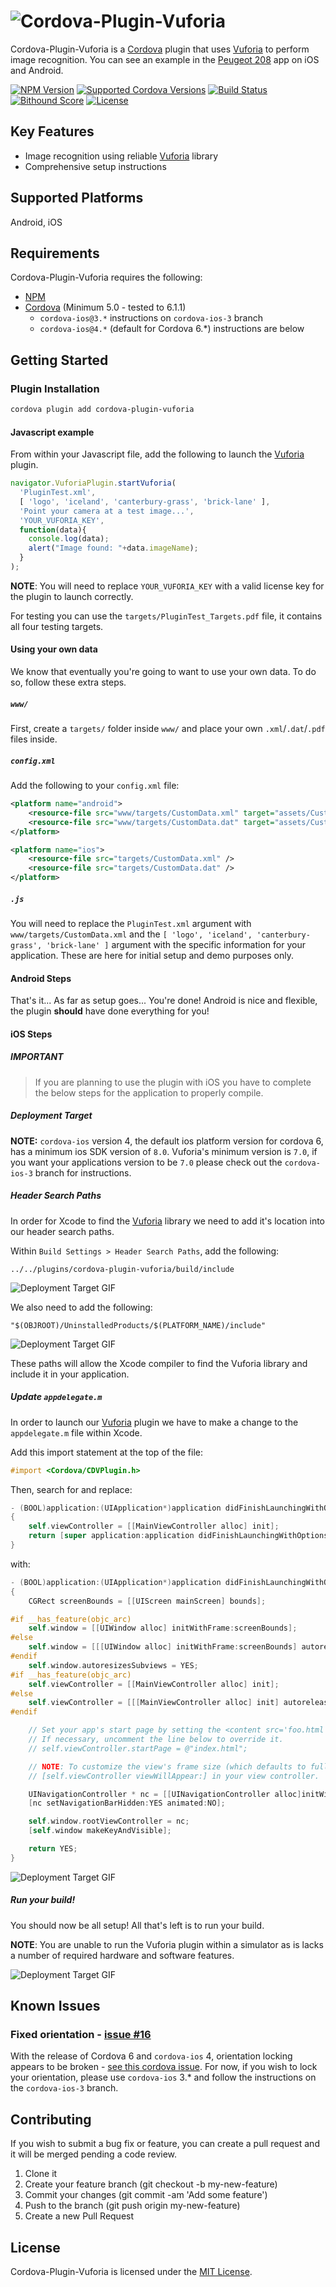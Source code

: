 # ![Cordova-Plugin-Vuforia][logo]
Cordova-Plugin-Vuforia is a [Cordova][cordova] plugin that uses [Vuforia][vuforia] to perform image recognition. You can see an example in the [Peugeot 208][peugeot] app on iOS and Android.

[![NPM Version][shield-npm]][info-npm]
[![Supported Cordova Versions][shield-cordova]][info-npm]
[![Build Status][shield-travis]][info-travis]
[![Bithound Score][shield-bithound]][info-bithound]
[![License][shield-license]][info-license]


## Key Features
- Image recognition using reliable [Vuforia][vuforia] library
- Comprehensive setup instructions


## Supported Platforms
Android, iOS


## Requirements
Cordova-Plugin-Vuforia requires the following:
* [NPM][npm]
* [Cordova][cordova] (Minimum 5.0 - tested to 6.1.1)
  * `cordova-ios@3.*` instructions on `cordova-ios-3` branch
  * `cordova-ios@4.*` (default for Cordova 6.*) instructions are below


## Getting Started
### Plugin Installation
```bash
cordova plugin add cordova-plugin-vuforia
```

#### Javascript example
From within your Javascript file, add the following to launch the [Vuforia][vuforia] plugin.
```javascript
navigator.VuforiaPlugin.startVuforia(
  'PluginTest.xml',
  [ 'logo', 'iceland', 'canterbury-grass', 'brick-lane' ],
  'Point your camera at a test image...',
  'YOUR_VUFORIA_KEY',
  function(data){
    console.log(data);
    alert("Image found: "+data.imageName);
  }
);
```

**NOTE**: You will need to replace `YOUR_VUFORIA_KEY` with a valid license key for the plugin to launch correctly.

For testing you can use the `targets/PluginTest_Targets.pdf` file, it contains all four testing targets.


#### Using your own data
We know that eventually you're going to want to use your own data. To do so, follow these extra steps.

##### `www/`
First, create a `targets/` folder inside `www/` and place your own `.xml`/`.dat`/`.pdf` files inside.

##### `config.xml`
Add the following to your `config.xml` file:

```xml
<platform name="android">
    <resource-file src="www/targets/CustomData.xml" target="assets/CustomData.xml" />
    <resource-file src="www/targets/CustomData.dat" target="assets/CustomData.dat" />
</platform>

<platform name="ios">
    <resource-file src="targets/CustomData.xml" />
    <resource-file src="targets/CustomData.dat" />
</platform>
```

##### `.js`
You will need to replace the `PluginTest.xml` argument with `www/targets/CustomData.xml` and the `[ 'logo', 'iceland', 'canterbury-grass', 'brick-lane' ]` argument with the specific information for your application. These are here for initial setup and demo purposes only.


#### Android Steps
That's it... As far as setup goes... You're done! Android is nice and flexible, the plugin **should** have done everything for you!


#### iOS Steps
##### IMPORTANT
> If you are planning to use the plugin with iOS you have to complete the below steps for the application to properly compile.


##### Deployment Target
**NOTE:** `cordova-ios` version 4, the default ios platform version for cordova 6, has a minimum ios SDK version of `8.0`. Vuforia's minimum version is `7.0`, if you want your applications version to be `7.0` please check out the `cordova-ios-3` branch for instructions.


##### Header Search Paths
In order for Xcode to find the [Vuforia][vuforia] library we need to add it's location into our header search paths.

Within `Build Settings > Header Search Paths`, add the following:

`../../plugins/cordova-plugin-vuforia/build/include`

![[Deployment Target GIF][stage-3]][stage-3]

We also need to add the following:

`"$(OBJROOT)/UninstalledProducts/$(PLATFORM_NAME)/include"`

![[Deployment Target GIF][stage-4]][stage-4]

These paths will allow the Xcode compiler to find the Vuforia library and include it in your application.


##### Update `appdelegate.m`
In order to launch our [Vuforia][vuforia] plugin we have to make a change to the `appdelegate.m` file within Xcode.

Add this import statement at the top of the file:
```objective-c
#import <Cordova/CDVPlugin.h>
```

Then, search for and replace:
```objective-c
- (BOOL)application:(UIApplication*)application didFinishLaunchingWithOptions:(NSDictionary*)launchOptions
{
    self.viewController = [[MainViewController alloc] init];
    return [super application:application didFinishLaunchingWithOptions:launchOptions];
}
```

with:
```objective-c
- (BOOL)application:(UIApplication*)application didFinishLaunchingWithOptions:(NSDictionary*)launchOptions
{
    CGRect screenBounds = [[UIScreen mainScreen] bounds];

#if __has_feature(objc_arc)
    self.window = [[UIWindow alloc] initWithFrame:screenBounds];
#else
    self.window = [[[UIWindow alloc] initWithFrame:screenBounds] autorelease];
#endif
    self.window.autoresizesSubviews = YES;
#if __has_feature(objc_arc)
    self.viewController = [[MainViewController alloc] init];
#else
    self.viewController = [[[MainViewController alloc] init] autorelease];
#endif

    // Set your app's start page by setting the <content src='foo.html' /> tag in config.xml.
    // If necessary, uncomment the line below to override it.
    // self.viewController.startPage = @"index.html";

    // NOTE: To customize the view's frame size (which defaults to full screen), override
    // [self.viewController viewWillAppear:] in your view controller.

    UINavigationController * nc = [[UINavigationController alloc]initWithRootViewController:self.viewController];
    [nc setNavigationBarHidden:YES animated:NO];

    self.window.rootViewController = nc;
    [self.window makeKeyAndVisible];

    return YES;
}

```

![[Deployment Target GIF][stage-5-2]][stage-5-2]


##### Run your build!
You should now be all setup! All that's left is to run your build.

**NOTE**: You are unable to run the Vuforia plugin within a simulator as is lacks a number of required hardware and software features.

![[Deployment Target GIF][stage-6-2]][stage-6-2]

## Known Issues
### Fixed orientation - [issue #16][issue-16]
With the release of Cordova 6 and `cordova-ios` 4, orientation locking appears to be broken - [see this cordova issue][cordova-orientation-issue]. For now, if you wish to lock your orientation, please use `cordova-ios` 3.* and follow the instructions on the `cordova-ios-3` branch.


## Contributing
If you wish to submit a bug fix or feature, you can create a pull request and it will be merged pending a code review.

1. Clone it
2. Create your feature branch (git checkout -b my-new-feature)
3. Commit your changes (git commit -am 'Add some feature')
4. Push to the branch (git push origin my-new-feature)
5. Create a new Pull Request


## License
Cordova-Plugin-Vuforia is licensed under the [MIT License][info-license].

[logo]: https://cdn.rawgit.com/mattrayner/cordova-plugin-vuforia/d14d00720569fea02d29cded4de3c6e617c87537/images/logo.svg
[stage-3]: https://raw.githubusercontent.com/mattrayner/cordova-plugin-vuforia/master/images/stage-3.gif
[stage-4]: https://raw.githubusercontent.com/mattrayner/cordova-plugin-vuforia/master/images/stage-4.gif
[stage-5-2]: https://raw.githubusercontent.com/mattrayner/cordova-plugin-vuforia/master/images/stage-5-2.gif
[stage-6-2]: https://raw.githubusercontent.com/mattrayner/cordova-plugin-vuforia/master/images/stage-6-2.gif

[cordova]: https://cordova.apache.org/
[vuforia]: https://www.vuforia.com/
[npm]: https://www.npmjs.com
[issue-16]: https://github.com/mattrayner/cordova-plugin-vuforia/issues/16
[cordova-orientation-issue]: https://github.com/apache/cordova-lib/pull/260
[peugeot]: https://itunes.apple.com/gb/app/new-peugeot-208/id1020630968?mt=8

[info-npm]: https://www.npmjs.com/package/cordova-plugin-vuforia
[info-travis]: https://travis-ci.org/mattrayner/cordova-plugin-vuforia
[info-license]: LICENSE
[info-bithound]: https://www.bithound.io/github/mattrayner/cordova-plugin-vuforia
[shield-npm]: https://img.shields.io/npm/v/cordova-plugin-vuforia.svg
[shield-travis]: https://img.shields.io/travis/mattrayner/cordova-plugin-vuforia.svg
[shield-license]: https://img.shields.io/badge/license-MIT-blue.svg
[shield-bithound]: https://www.bithound.io/github/mattrayner/cordova-plugin-vuforia/badges/score.svg
[shield-cordova]: https://img.shields.io/badge/cordova%20support-5.*%20--%206.*-blue.svg
